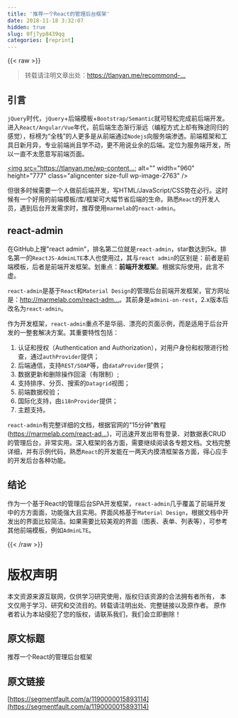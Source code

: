 ```yaml
---
title: '推荐一个React的管理后台框架' 
date: 2018-11-18 3:32:07
hidden: true
slug: 0fj7yp8439qq
categories: [reprint]
---
```


{{< raw >}}
<blockquote>&#x8F6C;&#x8F7D;&#x8BF7;&#x6CE8;&#x660E;&#x6587;&#x7AE0;&#x51FA;&#x5904;&#xFF1A;<a href="https://tlanyan.me/recommond-a-react-based-admin-framework/" rel="nofollow noreferrer" target="_blank">https://tlanyan.me/recommond-...</a></blockquote><h2 id="articleHeader0">&#x5F15;&#x8A00;</h2><p><code>jQuery</code>&#x65F6;&#x4EE3;&#xFF0C;<code>jQuery</code>+&#x540E;&#x7AEF;&#x6A21;&#x677F;+<code>Bootstrap/Semantic</code>&#x5C31;&#x53EF;&#x8F7B;&#x677E;&#x5B8C;&#x6210;&#x524D;&#x540E;&#x7AEF;&#x5F00;&#x53D1;&#x3002;&#x8FDB;&#x5165;<code>React/Angular/Vue</code>&#x5E74;&#x4EE3;&#xFF0C;&#x524D;&#x540E;&#x7AEF;&#x751F;&#x6001;&#x6E10;&#x884C;&#x6E10;&#x8FDC;&#xFF08;&#x7F16;&#x7A0B;&#x65B9;&#x5F0F;&#x4E0A;&#x5374;&#x6709;&#x6B8A;&#x9014;&#x540C;&#x5F52;&#x7684;&#x611F;&#x89C9;&#xFF09;&#xFF0C;&#x6807;&#x699C;&#x4E3A;&#x201C;&#x5168;&#x6808;&#x201D;&#x7684;&#x4EBA;&#x66F4;&#x591A;&#x662F;&#x4ECE;&#x524D;&#x7AEF;&#x901A;&#x8FC7;<code>Nodejs</code>&#x5411;&#x670D;&#x52A1;&#x7AEF;&#x6E17;&#x900F;&#x3002;&#x524D;&#x7AEF;&#x6846;&#x67B6;&#x548C;&#x5DE5;&#x5177;&#x65E5;&#x65B0;&#x6708;&#x5F02;&#xFF0C;&#x4E13;&#x4E1A;&#x524D;&#x7AEF;&#x5C1A;&#x4E14;&#x5B66;&#x4E0D;&#x52A8;&#xFF0C;&#x66F4;&#x4E0D;&#x7528;&#x8BF4;&#x4E1A;&#x4F59;&#x7684;&#x540E;&#x7AEF;&#x3002;&#x5B9A;&#x4F4D;&#x4E3A;&#x670D;&#x52A1;&#x7AEF;&#x5F00;&#x53D1;&#xFF0C;&#x6240;&#x4EE5;&#x4E00;&#x76F4;&#x4E0D;&#x592A;&#x613F;&#x610F;&#x5199;&#x524D;&#x7AEF;&#x9875;&#x9762;&#x3002;</p><p><a href="https://tlanyan.me/recommond-a-react-based-admin-framework/tim%e5%9b%be%e7%89%8720180805164123/" rel="nofollow noreferrer" target="_blank">&lt;img src=&quot;</a><a href="https://tlanyan.me/wp-content/uploads/2018/08/TIM%E5%9B%BE%E7%89%8720180805164123.jpg&amp;quot" rel="nofollow noreferrer" target="_blank">https://tlanyan.me/wp-content...</a>; alt=&quot;&quot; width=&quot;960&quot; height=&quot;777&quot; class=&quot;aligncenter size-full wp-image-2763&quot; /&gt;</p><p>&#x4F46;&#x5F88;&#x591A;&#x65F6;&#x5019;&#x9700;&#x8981;&#x4E00;&#x4E2A;&#x4EBA;&#x505A;&#x524D;&#x540E;&#x7AEF;&#x5F00;&#x53D1;&#xFF0C;&#x5199;HTML/JavaScript/CSS&#x52BF;&#x5728;&#x5FC5;&#x884C;&#x3002;&#x8FD9;&#x65F6;&#x5019;&#x6709;&#x4E00;&#x4E2A;&#x597D;&#x7528;&#x7684;&#x524D;&#x7AEF;&#x6A21;&#x677F;/&#x5E93;/&#x6846;&#x67B6;&#x53EF;&#x5927;&#x5E45;&#x8282;&#x7701;&#x540E;&#x7AEF;&#x7684;&#x751F;&#x547D;&#x3002;&#x719F;&#x6089;<code>React</code>&#x7684;&#x5F00;&#x53D1;&#x4EBA;&#x5458;&#xFF0C;&#x9047;&#x5230;&#x540E;&#x53F0;&#x5F00;&#x53D1;&#x9700;&#x6C42;&#x65F6;&#xFF0C;&#x63A8;&#x8350;&#x4F7F;&#x7528;<code>marmelab</code>&#x7684;<code>react-admin</code>&#x3002;</p><h2 id="articleHeader1">react-admin</h2><p>&#x5728;GitHub&#x4E0A;&#x641C;&quot;react admin&quot;&#xFF0C;&#x6392;&#x540D;&#x7B2C;&#x4E8C;&#x4F4D;&#x5C31;&#x662F;<code>react-admin</code>&#xFF0C;star&#x6570;&#x8FBE;&#x5230;5k&#x3002;&#x6392;&#x540D;&#x7B2C;&#x4E00;&#x7684;<code>ReactJS-AdminLTE</code>&#x672C;&#x4EBA;&#x4E5F;&#x4F7F;&#x7528;&#x8FC7;&#xFF0C;&#x5176;&#x4E0E;<code>react admin</code>&#x7684;&#x533A;&#x522B;&#x662F;&#xFF1A;&#x524D;&#x8005;&#x662F;&#x524D;&#x7AEF;&#x6A21;&#x677F;&#xFF0C;&#x540E;&#x8005;&#x662F;&#x524D;&#x7AEF;&#x5F00;&#x53D1;&#x6846;&#x67B6;&#x3002;&#x5212;&#x91CD;&#x70B9;&#xFF1A;<strong>&#x524D;&#x7AEF;&#x5F00;&#x53D1;&#x6846;&#x67B6;</strong>&#x3002;&#x6839;&#x636E;&#x5B9E;&#x9645;&#x4F7F;&#x7528;&#xFF0C;&#x6B64;&#x8A00;&#x4E0D;&#x865A;&#x3002;</p><p><code>react-admin</code>&#x662F;&#x57FA;&#x4E8E;<code>React</code>&#x548C;<code>Material Design</code>&#x7684;&#x7BA1;&#x7406;&#x540E;&#x53F0;&#x524D;&#x7AEF;&#x5F00;&#x53D1;&#x6846;&#x67B6;&#xFF0C;&#x5B98;&#x65B9;&#x7F51;&#x5740;&#x662F;&#xFF1A;<a href="http://marmelab.com/react-admin" rel="nofollow noreferrer" target="_blank">http://marmelab.com/react-adm...</a>&#x3002;&#x5176;&#x524D;&#x8EAB;&#x662F;<code>admini-on-rest</code>&#xFF0C;2.x&#x7248;&#x672C;&#x540E;&#x6539;&#x540D;&#x4E3A;<code>react-admin</code>&#x3002;</p><p>&#x4F5C;&#x4E3A;&#x5F00;&#x53D1;&#x6846;&#x67B6;&#xFF0C;<code>react-admin</code>&#x91CD;&#x70B9;&#x4E0D;&#x662F;&#x534E;&#x4E3D;&#x3001;&#x6F02;&#x4EAE;&#x7684;&#x9875;&#x9762;&#x793A;&#x4F8B;&#xFF0C;&#x800C;&#x662F;&#x9002;&#x7528;&#x4E8E;&#x540E;&#x53F0;&#x5F00;&#x53D1;&#x7684;&#x4E00;&#x6574;&#x5957;&#x89E3;&#x51B3;&#x65B9;&#x6848;&#x3002;&#x5176;&#x91CD;&#x8981;&#x7279;&#x6027;&#x5305;&#x62EC;&#xFF1A;</p><ol><li>&#x8BA4;&#x8BC1;&#x548C;&#x6388;&#x6743;&#xFF08;Authentication and Authorization&#xFF09;&#xFF0C;&#x5BF9;&#x7528;&#x6237;&#x8EAB;&#x4EFD;&#x548C;&#x6743;&#x9650;&#x8FDB;&#x884C;&#x68C0;&#x67E5;&#xFF0C;&#x901A;&#x8FC7;<code>authProvider</code>&#x63D0;&#x4F9B;&#xFF1B;</li><li>&#x540E;&#x7AEF;&#x901A;&#x4FE1;&#xFF0C;&#x652F;&#x6301;<code>REST/SOAP</code>&#x7B49;&#xFF0C;&#x7531;<code>dataProvider</code>&#x63D0;&#x4F9B;&#xFF1B;</li><li>&#x6570;&#x636E;&#x66F4;&#x65B0;&#x548C;&#x5220;&#x9664;&#x64CD;&#x4F5C;&#x56DE;&#x6EDA;&#xFF08;&#x6709;&#x9650;&#x5236;&#xFF09;;</li><li>&#x652F;&#x6301;&#x6392;&#x5E8F;&#x3001;&#x5206;&#x9875;&#x3001;&#x641C;&#x7D22;&#x7684;<code>Datagrid</code>&#x89C6;&#x56FE;&#xFF1B;</li><li>&#x524D;&#x7AEF;&#x6570;&#x636E;&#x6821;&#x9A8C;&#xFF1B;</li><li>&#x56FD;&#x9645;&#x5316;&#x652F;&#x6301;&#xFF0C;&#x7531;<code>i18nProvider</code>&#x63D0;&#x4F9B;&#xFF1B;</li><li>&#x4E3B;&#x9898;&#x652F;&#x6301;&#x3002;</li></ol><p><code>react-admin</code>&#x6709;&#x5B8C;&#x6574;&#x8BE6;&#x7EC6;&#x7684;&#x6587;&#x6863;&#xFF0C;&#x6839;&#x636E;&#x5B98;&#x7F51;&#x7684;&quot;15&#x5206;&#x949F;&quot;&#x6559;&#x7A0B;(<a href="https://marmelab.com/react-admin/Tutorial.html" rel="nofollow noreferrer" target="_blank">https://marmelab.com/react-ad...</a>)&#xFF0C;&#x53EF;&#x8FC5;&#x901F;&#x5F00;&#x53D1;&#x51FA;&#x5E26;&#x6709;&#x767B;&#x5F55;&#x3001;&#x5BF9;&#x6570;&#x636E;&#x8868;CRUD&#x7684;&#x7BA1;&#x7406;&#x540E;&#x53F0;&#xFF0C;&#x975E;&#x5E38;&#x5B9E;&#x7528;&#x3002;&#x6DF1;&#x5165;&#x6846;&#x67B6;&#x7684;&#x5404;&#x65B9;&#x9762;&#xFF0C;&#x9700;&#x8981;&#x7EE7;&#x7EED;&#x9605;&#x8BFB;&#x5404;&#x4E13;&#x9898;&#x6587;&#x6863;&#x3002;&#x6587;&#x6863;&#x5B8C;&#x6574;&#x8BE6;&#x7EC6;&#xFF0C;&#x5E76;&#x6709;&#x793A;&#x4F8B;&#x4EE3;&#x7801;&#xFF0C;&#x719F;&#x6089;<code>React</code>&#x7684;&#x5F00;&#x53D1;&#x80FD;&#x5728;&#x4E00;&#x4E24;&#x5929;&#x5185;&#x6478;&#x6E05;&#x6846;&#x67B6;&#x5404;&#x65B9;&#x9762;&#xFF0C;&#x5F97;&#x5FC3;&#x5E94;&#x624B;&#x7684;&#x5F00;&#x53D1;&#x540E;&#x53F0;&#x5404;&#x79CD;&#x529F;&#x80FD;&#x3002;</p><h2 id="articleHeader2">&#x7ED3;&#x8BBA;</h2><p>&#x4F5C;&#x4E3A;&#x4E00;&#x4E2A;&#x57FA;&#x4E8E;React&#x7684;&#x7BA1;&#x7406;&#x540E;&#x53F0;SPA&#x5F00;&#x53D1;&#x6846;&#x67B6;&#xFF0C;<code>react-admin</code>&#x51E0;&#x4E4E;&#x8986;&#x76D6;&#x4E86;&#x524D;&#x7AEF;&#x5F00;&#x53D1;&#x4E2D;&#x7684;&#x65B9;&#x65B9;&#x9762;&#x9762;&#xFF0C;&#x529F;&#x80FD;&#x5F3A;&#x5927;&#x4E14;&#x5B9E;&#x7528;&#x3002;&#x754C;&#x9762;&#x98CE;&#x683C;&#x57FA;&#x4E8E;<code>Material Design</code>&#xFF0C;&#x6839;&#x636E;&#x6587;&#x6863;&#x4E2D;&#x5F00;&#x53D1;&#x51FA;&#x7684;&#x754C;&#x9762;&#x6BD4;&#x8F83;&#x7B80;&#x6D01;&#x3002;&#x5982;&#x679C;&#x9700;&#x8981;&#x6BD4;&#x8F83;&#x7F8E;&#x89C2;&#x7684;&#x754C;&#x9762;&#xFF08;&#x56FE;&#x8868;&#x3001;&#x8868;&#x5355;&#x3001;&#x5217;&#x8868;&#x7B49;&#xFF09;&#xFF0C;&#x53EF;&#x53C2;&#x8003;&#x5176;&#x4ED6;&#x524D;&#x7AEF;&#x6A21;&#x677F;&#xFF0C;&#x4F8B;&#x5982;<code>AdminLTE</code>&#x3002;</p>
{{< /raw >}}

# 版权声明
本文资源来源互联网，仅供学习研究使用，版权归该资源的合法拥有者所有，
本文仅用于学习、研究和交流目的。转载请注明出处、完整链接以及原作者。
原作者若认为本站侵犯了您的版权，请联系我们，我们会立即删除！

## 原文标题
推荐一个React的管理后台框架

## 原文链接
[https://segmentfault.com/a/1190000015893114](https://segmentfault.com/a/1190000015893114)

